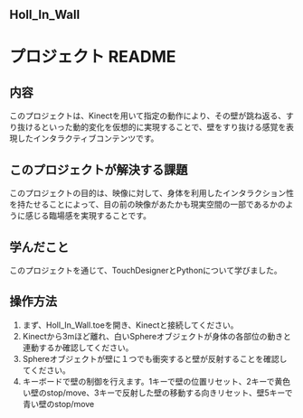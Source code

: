 ## Holl_In_Wall

# プロジェクト README

## 内容
このプロジェクトは、Kinectを用いて指定の動作により、その壁が跳ね返る、すり抜けるといった動的変化を仮想的に実現することで、壁をすり抜ける感覚を表現したインタラクティブコンテンツです。

## このプロジェクトが解決する課題
このプロジェクトの目的は、映像に対して、身体を利用したインタラクション性を持たせることによって、目の前の映像があたかも現実空間の一部であるかのように感じる臨場感を実現することです。

## 学んだこと
このプロジェクトを通じて、TouchDesignerとPythonについて学びました。

## 操作方法
1. まず、Holl_In_Wall.toeを開き、Kinectと接続してください。
2. Kinectから3mほど離れ、白いSphereオブジェクトが身体の各部位の動きと連動するか確認してください。
3. Sphereオブジェクトが壁に１つでも衝突すると壁が反射することを確認してください。
4. キーボードで壁の制御を行えます。1キーで壁の位置リセット、2キーで黄色い壁のstop/move、3キーで反射した壁の移動する向きリセット、壁5キーで青い壁のstop/move

